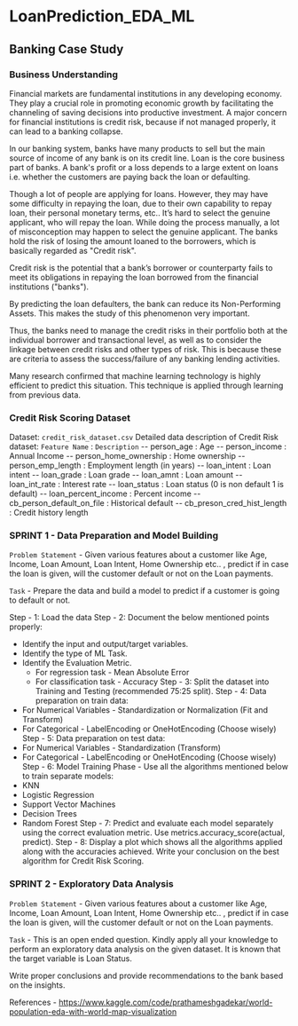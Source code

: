 # LoanPrediction_EDA_ML

## Banking Case Study ##

### Business Understanding ###

Financial markets are fundamental institutions in any developing economy. They play a crucial role in promoting economic growth by facilitating the channeling of saving decisions into productive investment. A major concern for financial institutions is credit risk, because if not managed properly, it can lead to a banking collapse. 

In our banking system, banks have many products to sell but the main source of income of any bank is on its credit line. Loan is the core business part of banks. A bank's profit or a loss depends to a large extent on loans i.e. whether the customers are paying back the loan or defaulting. 

Though a lot of people are applying for loans. However, they may have some difficulty in repaying the loan, due to their own capability to repay loan, their personal monetary terms, etc.. It’s hard to select the genuine applicant, who will repay the loan. While doing the process manually, a lot of misconception may happen to select the genuine applicant. The banks hold the risk of losing the amount loaned to the borrowers, which is basically regarded as "Credit risk". 

Credit risk is the potential that a bank’s borrower or counterparty fails to meet its obligations in repaying the loan borrowed from the financial institutions ("banks").

By predicting the loan defaulters, the bank can reduce its Non-Performing Assets. This makes the study of this phenomenon very important. 

Thus, the banks need to manage the credit risks in their portfolio both at the individual borrower and transactional level, as well as to consider the linkage between credit risks and other types of risk. This is because these are criteria to assess the success/failure of any banking lending activities.

Many research confirmed that machine learning technology is highly efficient to predict this situation. This technique is applied through learning from previous data.

### Credit Risk Scoring Dataset ###

Dataset: `credit_risk_dataset.csv`
Detailed data description of Credit Risk dataset:
`Feature Name` : `Description`
-- person_age	 : Age
-- person_income  :	Annual Income
-- person_home_ownership : Home ownership
-- person_emp_length : Employment length (in years)
-- loan_intent	: Loan intent
-- loan_grade :	Loan grade
-- loan_amnt : Loan amount
-- loan_int_rate : Interest rate
-- loan_status	: Loan status (0 is non default 1 is default)
-- loan_percent_income	: Percent income
-- cb_person_default_on_file :	Historical default
-- cb_preson_cred_hist_length	: Credit history length

### SPRINT 1 - Data Preparation and Model Building ###

`Problem Statement` - Given various features about a customer like Age, Income, Loan Amount, Loan Intent, Home Ownership etc.. , predict if in case the loan is given, will the customer default or not on the Loan payments.

`Task` - Prepare the data and build a model to predict if a customer is going to default or not.

Step - 1: Load the data
Step - 2: Document the below mentioned points properly: 
- Identify the input and output/target variables. 
- Identify the type of ML Task.
- Identify the Evaluation Metric.
	- For regression task - Mean Absolute Error
	- For classification task - Accuracy
Step - 3: Split the dataset into Training and Testing (recommended 75:25 split).
Step - 4: Data preparation on train data:
- For Numerical Variables - Standardization or Normalization (Fit and Transform)
- For Categorical - LabelEncoding or OneHotEncoding (Choose wisely)
Step - 5: Data preparation on test data:
- For Numerical Variables - Standardization (Transform)
- For Categorical - LabelEncoding or OneHotEncoding (Choose wisely)
Step - 6: Model Training Phase - Use all the algorithms mentioned below to train separate models:
- KNN
- Logistic Regression
- Support Vector Machines
- Decision Trees
- Random Forest
Step - 7: Predict and evaluate each model separately using the correct evaluation metric. Use metrics.accuracy_score(actual, predict).
Step - 8: Display a plot which shows all the algorithms applied along with the accuracies achieved. Write your conclusion on the best algorithm for Credit Risk Scoring.

### SPRINT 2 - Exploratory Data Analysis ###

`Problem Statement` - Given various features about a customer like Age, Income, Loan Amount, Loan Intent, Home Ownership etc.. , predict if in case the loan is given, will the customer default or not on the Loan payments.

`Task` - This is an open ended question. Kindly apply all your knowledge to perform an exploratory data analysis on the given dataset. It is known that the target variable is Loan Status.

Write proper conclusions and provide recommendations to the bank based on the insights.

References -
https://www.kaggle.com/code/prathameshgadekar/world-population-eda-with-world-map-visualization
